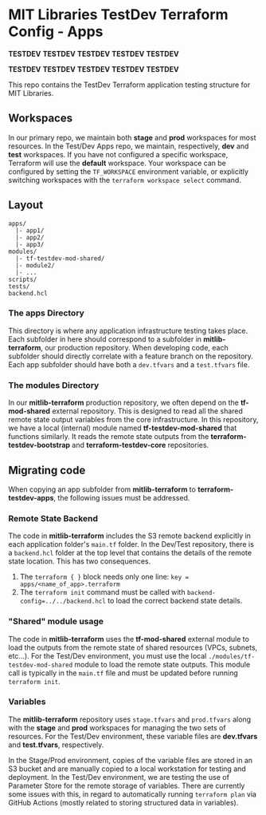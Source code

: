 # MIT Libraries TestDev Terraform Config - Apps

**TESTDEV**     **TESTDEV**     **TESTDEV**     **TESTDEV**     **TESTDEV**

**TESTDEV**     **TESTDEV**     **TESTDEV**     **TESTDEV**     **TESTDEV**

This repo contains the TestDev Terraform application testing structure for MIT Libraries.

## Workspaces

In our primary repo, we maintain both **stage** and **prod** workspaces for most resources. In the Test/Dev Apps repo, we maintain, respectively, **dev** and **test** workspaces. If you have not configured a specific workspace, Terraform will use the **default** workspace. Your workspace can be configured by setting the `TF_WORKSPACE` environment variable, or explicitly switching workspaces with the `terraform workspace select` command.

## Layout

    apps/
      |- app1/
      |- app2/
      |- app3/
    modules/
      |- tf-testdev-mod-shared/
      |- module2/
      |- ...
    scripts/
    tests/
    backend.hcl

### The apps Directory

This directory is where any application infrastructure testing takes place. Each subfolder in here should correspond to a subfolder in **mitlib-terraform**, our production repository. When developing code, each subfolder should directly correlate with a feature branch on the repository. Each app subfolder should have both a `dev.tfvars` and a `test.tfvars` file.

### The modules Directory

In our **mitlib-terraform** production repository, we often depend on the **tf-mod-shared** external repository. This is designed to read all the shared remote state output variables from the core infrastructure. In this repository, we have a local (internal) module named **tf-testdev-mod-shared** that functions similarly. It reads the remote state outputs from the **terraform-testdev-bootstrap** and **terraform-testdev-core** repositories.

## Migrating code

When copying an app subfolder from **mitlib-terraform** to **terraform-testdev-apps**, the following issues must be addressed.

### Remote State Backend

The code in **mitlib-terraform** includes the S3 remote backend explicitly in each application folder's `main.tf` folder. In the Dev/Test repository, there is a `backend.hcl` folder at the top level that contains the details of the remote state location. This has two consequences.

1. The `terraform { }` block needs only one line: `key = apps/<name_of_app>.terraform`
2. The `terraform init` command must be called with `backend-config=../../backend.hcl` to load the correct backend state details.

### "Shared" module usage

The code in **mitlib-terraform** uses the **tf-mod-shared** external module to load the outputs from the remote state of shared resources (VPCs, subnets, etc...). For the Test/Dev environment, you must use the local `./modules/tf-testdev-mod-shared` module to load the remote state outputs. This module call is typically in the `main.tf` file and must be updated before running `terraform init`.

### Variables

The **mitlib-terraform** repository uses `stage.tfvars` and `prod.tfvars` along with the **stage** and **prod** workspaces for managing the two sets of resources. For the Test/Dev environment, these variable files are **dev.tfvars** and **test.tfvars**, respectively. 

In the Stage/Prod environment, copies of the variable files are stored in an S3 bucket and are manually copied to a local workstation for testing and deployment. In the Test/Dev environment, we are testing the use of Parameter Store for the remote storage of variables. There are currently some issues with this, in regard to automatically running `terraform plan` via GitHub Actions (mostly related to storing structured data in variables).